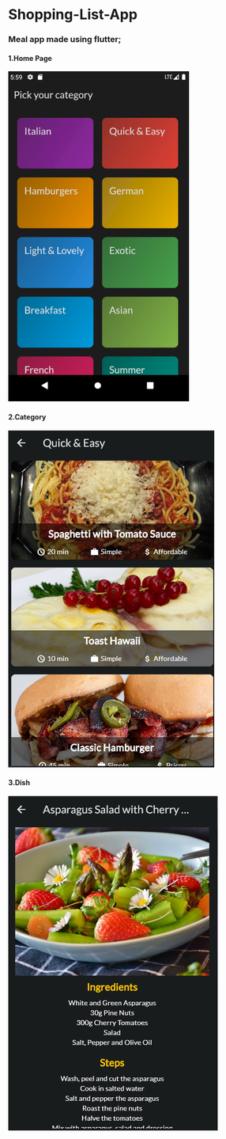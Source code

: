 # Shopping-List-App

### Meal app made using flutter;

#### 1.Home Page
<img style="center" src="https://github.com/OmarGeno/Meal-app/blob/main/meal1.png"/> 


#### 2.Category
<img style="center border" src="https://github.com/OmarGeno/Meal-app/blob/main/meal2.png"/> 



#### 3.Dish
<img style="center" src="https://github.com/OmarGeno/Meal-app/blob/main/meal3.png"/>

